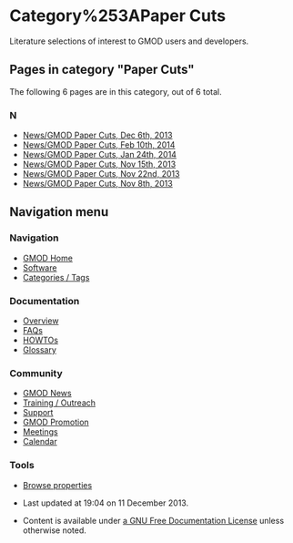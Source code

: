 



<span id="top"></span>




# <span dir="auto">Category%253APaper Cuts</span>









Literature selections of interest to GMOD users and developers.


## Pages in category "Paper Cuts"

The following 6 pages are in this category, out of 6 total.



### N

- [News/GMOD Paper Cuts, Dec 6th,
  2013](News/GMOD_Paper_Cuts,_Dec_6th,_2013 "News/GMOD Paper Cuts, Dec 6th, 2013")
- [News/GMOD Paper Cuts, Feb 10th,
  2014](News/GMOD_Paper_Cuts,_Feb_10th,_2014 "News/GMOD Paper Cuts, Feb 10th, 2014")
- [News/GMOD Paper Cuts, Jan 24th,
  2014](News/GMOD_Paper_Cuts,_Jan_24th,_2014 "News/GMOD Paper Cuts, Jan 24th, 2014")
- [News/GMOD Paper Cuts, Nov 15th,
  2013](News/GMOD_Paper_Cuts,_Nov_15th,_2013 "News/GMOD Paper Cuts, Nov 15th, 2013")
- [News/GMOD Paper Cuts, Nov 22nd,
  2013](News/GMOD_Paper_Cuts,_Nov_22nd,_2013 "News/GMOD Paper Cuts, Nov 22nd, 2013")
- [News/GMOD Paper Cuts, Nov 8th,
  2013](News/GMOD_Paper_Cuts,_Nov_8th,_2013 "News/GMOD Paper Cuts, Nov 8th, 2013")








## Navigation menu









### Navigation



- <span id="n-GMOD-Home">[GMOD Home](Main_Page)</span>
- <span id="n-Software">[Software](GMOD_Components)</span>
- <span id="n-Categories-.2F-Tags">[Categories /
  Tags](Categories)</span>




### Documentation



- <span id="n-Overview">[Overview](Overview)</span>
- <span id="n-FAQs">[FAQs](Category%253AFAQ)</span>
- <span id="n-HOWTOs">[HOWTOs](Category%253AHOWTO)</span>
- <span id="n-Glossary">[Glossary](Glossary)</span>




### Community



- <span id="n-GMOD-News">[GMOD News](GMOD_News)</span>
- <span id="n-Training-.2F-Outreach">[Training /
  Outreach](Training_and_Outreach)</span>
- <span id="n-Support">[Support](Support)</span>
- <span id="n-GMOD-Promotion">[GMOD Promotion](GMOD_Promotion)</span>
- <span id="n-Meetings">[Meetings](Meetings)</span>
- <span id="n-Calendar">[Calendar](Calendar)</span>




### Tools

- <span id="t-smwbrowselink"><a href="Special%253ABrowse/Category%253APaper_Cuts" rel="smw-browse">Browse
  properties</a></span>



- <span id="footer-info-lastmod">Last updated at 19:04 on 11 December
  2013.</span>
<!-- - <span id="footer-info-viewcount">7,012 page views.</span> -->
- <span id="footer-info-copyright">Content is available under
  <a href="http://www.gnu.org/licenses/fdl-1.3.html" class="external"
  rel="nofollow">a GNU Free Documentation License</a> unless otherwise
  noted.</span>

<!-- -->



<!-- -->




